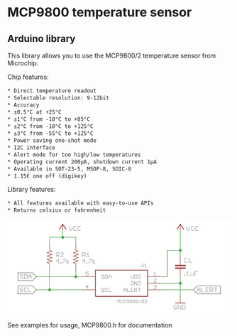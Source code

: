 # MCP9800 temperature sensor
## Arduino library

This library allows you to use the MCP9800/2 temperature sensor from Microchip. 

Chip features:
  
	* Direct temperature readout
	* Selectable resolution: 9-12bit
	* Accuracy
	* ±0.5°C at +25°C
	* ±1°C from -10°C to +85°C
	* ±2°C from -10°C to +125°C
	* ±3°C from -55°C to +125°C
	* Power saving one-shot mode
	* I2C interface
	* Alert mode for too high/low temperatures
	* Operating current 200µA, shutdown current 1µA
	* Available in SOT-23-5, MSOP-8, SOIC-8
 	* 1.15€ one off (digikey)
 
Library features:

	* All features available with easy-to-use APIs
	* Returns celsius or fahrenheit

![Wiring diagram](https://raw.githubusercontent.com/akupila/Arduino-MCP9800/master/wiring.jpg)

See examples for usage, MCP9800.h for documentation